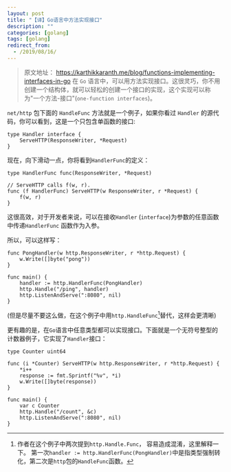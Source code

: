 ```yaml
---
layout: post
title: "【译】Go语言中方法实现接口"
description: ""
categories: [golang]
tags: [golang]
redirect_from:
  - /2019/08/16/
---
```

> 原文地址： https://karthikkaranth.me/blog/functions-implementing-interfaces-in-go
在 `Go` 语言中，可以用方法实现接口。这很灵巧，你不用创建一个结构体，就可以轻松的创建一个接口的实现，这个实现可以称为"一个方法-接口"(`one-function interfaces`)。

`net/http` 包下面的 `HandleFunc` 方法就是一个例子，如果你看过 `Handler` 的源代码，你可以看到，这是一个只包含单函数的接口:

```golang
type Handler interface {
	ServeHTTP(ResponseWriter, *Request)
}
```



现在，向下滑动一点，你将看到`HandlerFunc`的定义：

```golang
type HandlerFunc func(ResponseWriter, *Request)

// ServeHTTP calls f(w, r).
func (f HandlerFunc) ServeHTTP(w ResponseWriter, r *Request) {
	f(w, r)
}  
```



这很高效，对于开发者来说，可以在接收`Handler` (``interface``)为参数的任意函数中传递`HandlerFunc` 函数作为入参。

所以，可以这样写：

```golang
func PongHandler(w http.ResponseWriter, r *http.Request) {
    w.Write([]byte("pong"))
}

func main() {
    handler := http.HandlerFunc(PongHandler)
    http.Handle("/ping", handler)
    http.ListenAndServe(":8080", nil)
}
```

(但是尽量不要这么做，在这个例子中用`http.HandleFunc`[^1]替代，这样会更清晰)


更有趣的是，在`Go`语言中任意类型都可以实现接口。下面就是一个无符号整型的计数器例子，它实现了`Handler`接口：

```golang
type Counter uint64

func (i *Counter) ServeHTTP(w http.ResponseWriter, r *http.Request) {
	*i++
	response := fmt.Sprintf("%v", *i)
	w.Write([]byte(response))
}

func main() {
	var c Counter
	http.Handle("/count", &c)
	http.ListenAndServe(":8080", nil)
}
```
[^1]: 作者在这个例子中两次提到`http.Handle.Func`， 容易造成混淆，这里解释一下。 第一次`handler := http.HandlerFunc(PongHandler)`中是指类型强制转化，第二次是`http`包的`HandleFunc`函数。





